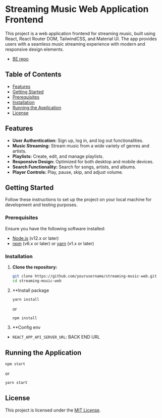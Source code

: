 # Streaming Music Web Application Frontend

This project is a web application frontend for streaming music, built using React, React Router DOM, TailwindCSS, and Material UI. The app provides users with a seamless music streaming experience with modern and responsive design elements.

- [BE repo](https://github.com/Gnauqoa/streaming-music-be)

## Table of Contents

- [Features](#features)
- [Getting Started](#getting-started)
- [Prerequisites](#prerequisites)
- [Installation](#installation)
- [Running the Application](#running-the-application)
- [License](#license)

## Features

- **User Authentication:** Sign up, log in, and log out functionalities.
- **Music Streaming:** Stream music from a wide variety of genres and artists.
- **Playlists:** Create, edit, and manage playlists.
- **Responsive Design:** Optimized for both desktop and mobile devices.
- **Search Functionality:** Search for songs, artists, and albums.
- **Player Controls:** Play, pause, skip, and adjust volume.

## Getting Started

Follow these instructions to set up the project on your local machine for development and testing purposes.

### Prerequisites

Ensure you have the following software installed:

- [Node.js](https://nodejs.org/) (v12.x or later)
- [npm](https://www.npmjs.com/) (v6.x or later) or [yarn](https://yarnpkg.com/) (v1.x or later)

### Installation

1. **Clone the repository:**
   ```sh
   git clone https://github.com/yourusername/streaming-music-web.git
   cd streaming-music-web
   ```
2. **Install package
   ```sh
   yarn install
   ```
   or
   ```sh
   npm install
   ```
3. **Config env
- `REACT_APP_API_SERVER_URL`: BACK END URL

## Running the Application
   ```sh
   npm start
   ```
   or
   ```sh
   yarn start
   ```

## License

This project is licensed under the [MIT License](LICENSE).
